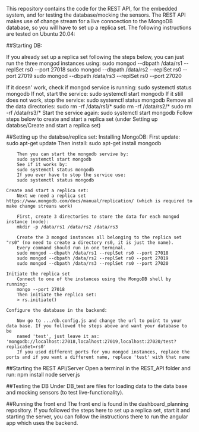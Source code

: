This repository contains the code for the REST API, for the embedded system, and for testing the database/mocking the sensors.
The REST API makes use of change stream for a live conncection to the MongoDB database, so you will have to set up a replica set. The following instructions are tested on Ubuntu 20.04:

##Starting DB:

If you already set up a replica set following the steps below, you can just run the three mongod instances using:
sudo mongod --dbpath /data/rs1 --replSet rs0 --port 27018
sudo mongod --dbpath /data/rs2 --replSet rs0 --port 27019
sudo mongod --dbpath /data/rs3 --replSet rs0 --port 27020

If it doesn' work, check if mongod service is running:
sudo systemctl status mongodb
If not, start the service:
sudo systemctl start mongodb
If it still does not work, stop the service:
sudo systemctl status mongodb
Remove all the data directories:
sudo rm -rf /data/rs1/*
sudo rm -rf /data/rs2/*
sudo rm -rf /data/rs3/*
Start the service again: 
sudo systemctl start mongodb
Follow steps below to create and start a replica set (under Setting up databse/Create and start a replica set)



##Setting up the databse/replica set:
	Installing MongoDB:
		First update:
		sudo apt-get update
		Then install:
		sudo apt-get install mongodb
		
		Then you can start the mongodb servive by:
		sudo systemctl start mongodb
		See if it works by:
		sudo systemctl status mongodb
		If you ever have to stop the service use:
		sudo systemctl status mongodb
	
	Create and start a replica set:
		Next we need a replica set https://www.mongodb.com/docs/manual/replication/ (which is required to make change streans work)

		First, create 3 directories to store the data for each mongod instance (node):
		mkdir -p /data/rs1 /data/rs2 /data/rs3
		
		Create the 3 mongod instances all belonging to the replica set "rs0" (no need to create a directory rs0, it is just the name).
		Every command should run in one terminal.
		sudo mongod --dbpath /data/rs1 --replSet rs0 --port 27018
		sudo mongod --dbpath /data/rs2 --replSet rs0 --port 27019
		sudo mongod --dbpath /data/rs3 --replSet rs0 --port 27020
	
	Initiate the replica set
		Connect to one of the instances using the MongoDB shell by running:
		mongo --port 27018
		Then initiate the replica set:
		> rs.initiate()
		
	Configure the database in the backend:
	
		Now go to .../db.config.js and change the url to point to your data base. If you followed the steps above and want your database to be 
		named 'test', just leave it as: 'mongodb://localhost:27018,localhost:27019,localhost:27020/test?replicaSet=rs0'
		If you used different ports for you mongod instances, replace the ports and if you want a different name, replace 'test' with that name
	
	
##Starting the REST API/Server
Open a terminal in the REST_API folder and run:
npm install
node server.js

##Testing the DB
Under DB_test are files for loading data to the data base and mocking sensors (to test live-functionality).

##Running the front end
The front end is found in the dashboard_planning repository. If you followed the steps here to set up a replica set, start it and starting the server, you can follow the instructions there to run the angular app which uses the backend.
